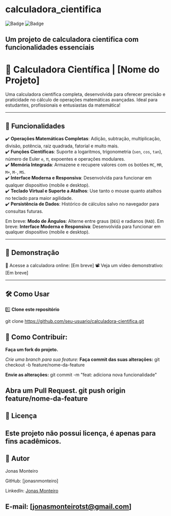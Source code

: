 # calculadora_cientifica

![Badge](https://img.shields.io/badge/Status-Em%20Desenvolvimento-yellow)
![Badge](https://img.shields.io/badge/Tecnologias-HTML%2C%20CSS%2C%20JavaScript-blue)

Um projeto de calculadora cientifica com funcionalidades essenciais
---

# 🧮 Calculadora Científica | [Nome do Projeto]

Uma calculadora científica completa, desenvolvida para oferecer precisão e praticidade no cálculo de operações matemáticas avançadas. Ideal para estudantes, profissionais e entusiastas da matemática!

---

## 🚀 Funcionalidades

✔️ **Operações Matemáticas Completas**: Adição, subtração, multiplicação, divisão, potência, raiz quadrada, fatorial e muito mais.  
✔️ **Funções Científicas**: Suporte a logaritmos, trigonometria (`sen`, `cos`, `tan`), número de Euler `e`, π, expoentes e operações modulares.  
✔️ **Memória Integrada**: Armazene e recupere valores com os botões `MC`, `MR`, `M+`, `M-`, `MS`.  
✔️ **Interface Moderna e Responsiva**: Desenvolvida para funcionar em qualquer dispositivo (mobile e desktop).  
✔️ **Teclado Virtual e Suporte a Atalhos**: Use tanto o mouse quanto atalhos no teclado para maior agilidade.  
✔️ **Persistência de Dados**: Histórico de cálculos salvo no navegador para consultas futuras.  

Em breve: **Modo de Ângulos**: Alterne entre graus (`DEG`) e radianos (`RAD`). 
Em breve: **Interface Moderna e Responsiva**: Desenvolvida para funcionar em qualquer dispositivo (mobile e desktop).

---

## 🎯 Demonstração

🚀 Acesse a calculadora online: [Em breve]
📽️ Veja um vídeo demonstrativo: [Em breve]

---

## 🛠️ Como Usar

1️⃣ **Clone este repositório**  

git clone https://github.com/seu-usuario/calculadora-cientifica.git


## 🤝 Como Contribuir:
**Faça um fork do projeto.**

*Crie uma branch para sua feature:*
**Faça commit das suas alterações:**
git checkout -b feature/nome-da-feature

**Envie as alterações:**
git commit -m "feat: adiciona nova funcionalidade"

**Abra um Pull Request.**
git push origin feature/nome-da-feature
---

## 📄 Licença
Este projeto não possui licença, é apenas para fins acadêmicos.
---

## 👤 Autor
Jonas Monteiro

GitHub: [jonasnmonteiro]

LinkedIn: [Jonas Monteiro](https://www.linkedin.com/in/jonasmonteiro/)

E-mail: [jonasmonteirotst@gmail.com]
---
